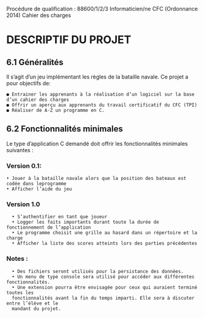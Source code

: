 Procédure de qualification : 88600/1/2/3 Informaticien/ne CFC (Ordonnance 2014) Cahier des charges


# DESCRIPTIF DU PROJET

## 6.1 Généralités

Il s’agit d’un jeu implémentant les règles de la bataille navale. Ce projet a pour objectifs de:

    ● Entrainer les apprenants à la réalisation d’un logiciel sur la base d’un cahier des charges
    ● Offrir un aperçu aux apprenants du travail certificatif du CFC (TPI)
    ● Réaliser de A-Z un programme en C.

## 6.2 Fonctionnalités minimales

Le type d’application C demandé doit offrir les fonctionnalités minimales suivantes :

### Version 0.1:

    • Jouer à la bataille navale alors que la position des bateaux est codée dans leprogramme
    • Afficher l’aide du jeu

### Version 1.0

      • S’authentifier en tant que joueur
      • Logger les faits importants durant toute la durée de fonctionnement de l’application
      • Le programme choisit une grille au hasard dans un répertoire et la charge
      • Afficher la liste des scores atteints lors des parties précédentes

### Notes :

      • Des fichiers seront utilisés pour la persistance des données.
      • Un menu de type console sera utilisé pour accéder aux différentes fonctionnalités.
      • Une extension pourra être envisagée pour ceux qui auraient terminé toutes les
      fonctionnalités avant la fin du temps imparti. Elle sera à discuter entre l’élève et le
      mandant du projet.

